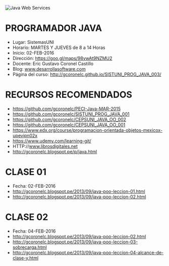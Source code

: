![Java Web Services](https://raw.githubusercontent.com/gcoronelc/SISTUNI_PROG_JAVA_003/master/ProgJava.jpg)


# PROGRAMADOR JAVA

- Lugar: SistemasUNI
- Horario: MARTES Y JUEVES de 8 a 14 Horas
- Inicio: 02-FEB-2016
- Dirección: https://goo.gl/maps/98vwAt9NZMU2
- Docente: Eric Gustavo Coronel Castillo
- Blog: www.desarrollasoftware.com
- Página del curso: http://gcoronelc.github.io/SISTUNI_PROG_JAVA_003/


# RECURSOS RECOMENDADOS

- https://github.com/gcoronelc/PECI-Java-MAR-2015
- https://github.com/gcoronelc/SISTUNI_PROG_JAVA_001
- https://github.com/gcoronelc/CEPSUNI_JAVA_OO_002
- https://github.com/gcoronelc/CEPSUNI_JAVA_OO_001
- https://www.edx.org/course/programacion-orientada-objetos-mexicox-upevipn02x
- https://www.udemy.com/learning-git/
- HTTP://www.librosdigitales.net
- http://gcoronelc.blogspot.pe/p/java.html
 

# CLASE 01

- Fecha: 02-FEB-2016
- http://gcoronelc.blogspot.pe/2013/09/java-poo-leccion-01.html
- http://gcoronelc.blogspot.pe/2013/09/java-poo-leccion-02.html


# CLASE 02

- Fecha: 04-FEB-2016
- http://gcoronelc.blogspot.pe/2013/09/java-poo-leccion-02.html
- http://gcoronelc.blogspot.pe/2013/09/java-poo-leccion-03-sobrecarga.html
- http://gcoronelc.blogspot.pe/2013/09/java-poo-leccion-04-alcance-de-clase-y.html




